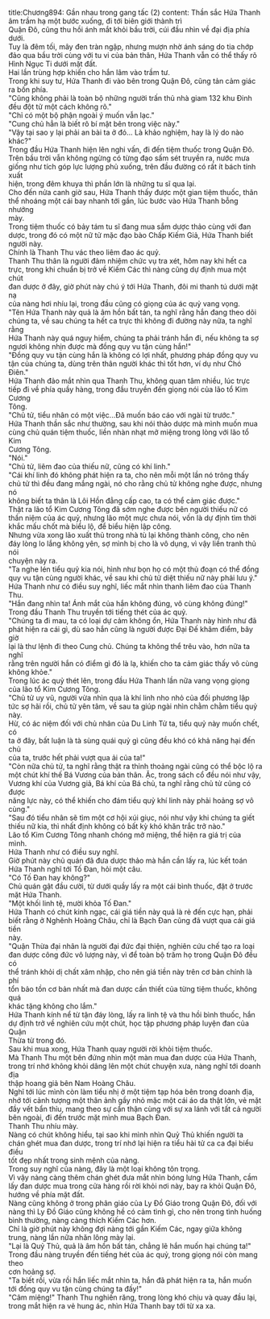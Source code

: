 title:Chương894: Gần nhau trong gang tấc (2)
content:
Thần sắc Hứa Thanh âm trầm hạ một bước xuống, đi tới biên giới thành trì<br>Quận Đô, cũng thu hồi ánh mắt khỏi bầu trời, cúi đầu nhìn về đại địa phía dưới.<br>Tuy là đêm tối, mây đen tràn ngập, nhưng mượn nhờ ánh sáng do tia chớp<br>đảo qua bầu trời cùng với tu vi của bản thân, Hứa Thanh vẫn có thể thấy rõ<br>Hình Ngục Ti dưới mặt đất.<br>Hai lần trùng hợp khiến cho hắn lâm vào trầm tư.<br>Trong khi suy tư, Hứa Thanh đi vào bên trong Quận Đô, cũng tản cảm giác<br>ra bốn phía.<br>"Cũng không phải là toàn bộ những người trấn thủ nhà giam 132 khu Đinh<br>đều đột tử một cách không rõ."<br>"Chỉ có một bộ phận ngoài ý muốn vẫn lạc."<br>"Cung chủ hẳn là biết rõ bí mật bên trong việc này."<br>"Vậy tại sao y lại phải an bài ta ở đó... Là khảo nghiệm, hay là lý do nào<br>khác?"<br>Trong đầu Hứa Thanh hiện lên nghi vấn, đi đến tiệm thuốc trong Quận Đô.<br>Trên bầu trời vẫn không ngừng có từng đạo sấm sét truyền ra, nước mưa<br>giống như tích góp lực lượng phủ xuống, trên đầu đường có rất ít bách tính xuất<br>hiện, trong đêm khuya thì phần lớn là những tu sĩ qua lại.<br>Cho đến nửa canh giờ sau, Hứa Thanh thấy được một gian tiệm thuốc, thân<br>thể nhoáng một cái bay nhanh tới gần, lúc bước vào Hứa Thanh bỗng nhướng<br>mày.<br>Trong tiệm thuốc có bảy tám tu sĩ đang mua sắm dược thảo cùng với đan<br>dược, trong đó có một nữ tử mặc đạo bào Chấp Kiếm Giả, Hứa Thanh biết<br>người này.<br>Chính là Thanh Thu vác theo liêm đao ác quỷ.<br>Thanh Thu thân là người đảm nhiệm chức vụ tra xét, hôm nay khi hết ca<br>trực, trong khi chuẩn bị trở về Kiếm Các thì nàng cũng dự định mua một chút<br>đan dược ở đây, giờ phút này chú ý tới Hứa Thanh, đôi mi thanh tú dưới mặt nạ<br>của nàng hơi nhíu lại, trong đầu cũng có giọng của ác quỷ vang vọng.<br>"Tên Hứa Thanh này quả là âm hồn bất tán, ta nghĩ rằng hắn đang theo dõi<br>chúng ta, về sau chúng ta hết ca trực thì không đi đường này nữa, ta nghĩ rằng<br>Hứa Thanh này quá nguy hiểm, chúng ta phải tránh hắn đi, nếu không ta sợ<br>ngươi không nhịn được mà đồng quy vu tận cùng hắn!"<br>"Đồng quy vu tận cùng hắn là không có lợi nhất, phương pháp đồng quy vu<br>tận của chúng ta, dùng trên thân người khác thì tốt hơn, ví dụ như Chó Điên."<br>Hứa Thanh đảo mắt nhìn qua Thanh Thu, không quan tâm nhiều, lúc trực<br>tiếp đi về phía quầy hàng, trong đầu truyền đến giọng nói của lão tổ Kim Cương<br>Tông.<br>"Chủ tử, tiểu nhân có một việc...Đã muốn báo cáo với ngài từ trước."<br>Hứa Thanh thần sắc như thường, sau khi nói thảo dược mà mình muốn mua<br>cùng chủ quán tiệm thuốc, liền nhàn nhạt mở miệng trong lòng với lão tổ Kim<br>Cương Tông.<br>"Nói."<br>"Chủ tử, liêm đao của thiếu nữ, cũng có khí linh."<br>"Cái khí linh đó không phát hiện ra ta, cho nên mỗi một lần nó trông thấy<br>chủ tử thì đều đang mắng ngài, nó cho rằng chủ tử không nghe được, nhưng nó<br>không biết ta thân là Lôi Hồn đẳng cấp cao, ta có thể cảm giác được."<br>Thật ra lão tổ Kim Cương Tông đã sớm nghe được bên người thiếu nữ có<br>thần niệm của ác quỷ, nhưng lão một mực chưa nói, vốn là dự định tìm thời<br>khắc mấu chốt mà biểu lộ, để biểu hiện lập công.<br>Nhưng vừa xong lão xuất thủ trong nhà tù lại không thành công, cho nên<br>đáy lòng lo lắng không yên, sợ mình bị cho là vô dụng, vì vậy liền tranh thủ nói<br>chuyện này ra.<br>"Ta nghe lén tiểu quỷ kia nói, hình như bọn họ có một thủ đoạn có thể đồng<br>quy vu tận cùng người khác, về sau khi chủ tử diệt thiếu nữ này phải lưu ý."<br>Hứa Thanh như có điều suy nghĩ, liếc mắt nhìn thanh liêm đao của Thanh<br>Thu.<br>"Hắn đang nhìn ta! Ánh mắt của hắn không đúng, vô cùng không đúng!"<br>Trong đầu Thanh Thu truyền tới tiếng thét của ác quỷ.<br>"Chúng ta đi mau, ta có loại dự cảm không ổn, Hứa Thanh này hình như đã<br>phát hiện ra cái gì, dù sao hắn cũng là người được Đại Đế khâm điểm, bây giờ<br>lại là thư lệnh đi theo Cung chủ. Chúng ta không thể trêu vào, hơn nữa ta nghĩ<br>rằng trên người hắn có điểm gì đó là lạ, khiến cho ta cảm giác thấy vô cùng<br>không khỏe."<br>Trong lúc ác quỷ thét lên, trong đầu Hứa Thanh lần nữa vang vọng giọng<br>của lão tổ Kim Cương Tông.<br>"Chủ tử uy vũ, người vừa nhìn qua là khí linh nho nhỏ của đối phương lập<br>tức sợ hãi rồi, chủ tử yên tâm, về sau ta giúp ngài nhìn chằm chằm tiểu quỷ này.<br>Hừ, có ác niệm đối với chủ nhân của Du Linh Tử ta, tiểu quỷ này muốn chết, có<br>ta ở đây, bất luận là tà sùng quái quỷ gì cũng đều khó có khả năng hại đến chủ<br>của ta, trước hết phải vượt qua ải của ta!"<br>"Còn nữa chủ tử, ta nghĩ rằng thật ra thỉnh thoảng ngài cũng có thể bộc lộ ra<br>một chút khí thế Bá Vương của bản thân. Ặc, trong sách cổ đều nói như vậy,<br>Vương khí của Vương giả, Bá khí của Bá chủ, ta nghĩ rằng chủ tử cũng có được<br>năng lực này, có thể khiến cho đám tiểu quỷ khí linh này phải hoảng sợ vô<br>cùng."<br>"Sau đó tiểu nhân sẽ tìm một cơ hội xúi giục, nói như vậy khi chúng ta giết<br>thiếu nữ kia, thì nhất định không có bất kỳ khó khăn trắc trở nào."<br>Lão tổ Kim Cương Tông nhanh chóng mở miệng, thể hiện ra giá trị của<br>mình.<br>Hứa Thanh như có điều suy nghĩ.<br>Giờ phút này chủ quán đã đưa dược thảo mà hắn cần lấy ra, lúc kết toán<br>Hứa Thanh nghĩ tới Tố Đan, hỏi một câu.<br>"Có Tố Đan hay không?"<br>Chủ quán gật đầu cười, từ dưới quầy lấy ra một cái bình thuốc, đặt ở trước<br>mặt Hứa Thanh.<br>"Một khối linh tệ, mười khỏa Tố Đan."<br>Hứa Thanh có chút kinh ngạc, cái giá tiền này quả là rẻ đến cực hạn, phải<br>biết rằng ở Nghênh Hoàng Châu, chỉ là Bạch Đan cũng đã vượt qua cái giá tiền<br>này.<br>"Quận Thừa đại nhân là người đại đức đại thiện, nghiên cứu chế tạo ra loại<br>đan dược công đức vô lượng này, vì để toàn bộ trăm họ trong Quận Đô đều có<br>thể tránh khỏi dị chất xâm nhập, cho nên giá tiền này trên cơ bản chính là phí<br>tổn bảo tồn cơ bản nhất mà đan dược cần thiết của từng tiệm thuốc, không quá<br>khác tặng không cho lắm."<br>Hứa Thanh kính nể từ tận đáy lòng, lấy ra linh tệ và thu hồi bình thuốc, hắn<br>dự định trở về nghiên cứu một chút, học tập phương pháp luyện đan của Quận<br>Thừa từ trong đó.<br>Sau khi mua xong, Hứa Thanh quay người rời khỏi tiệm thuốc.<br>Mà Thanh Thu một bên đứng nhìn một màn mua đan dược của Hứa Thanh,<br>trong trí nhớ không khỏi dâng lên một chút chuyện xưa, nàng nghĩ tới doanh địa<br>thập hoang giả bên Nam Hoàng Châu.<br>Nghĩ tới lúc mình còn làm tiểu nhị ở một tiệm tạp hóa bên trong doanh địa,<br>nhớ tới cảnh tượng một thân ảnh gầy nhỏ mặc một cái áo da thật lớn, vẻ mặt<br>đầy vết bẩn thỉu, mang theo sự cẩn thận cùng với sự xa lánh với tất cả người<br>bên ngoài, đi đến trước mặt mình mua Bạch Đan.<br>Thanh Thu nhíu mày.<br>Nàng có chút không hiểu, tại sao khi mình nhìn Quỷ Thủ khiến người ta<br>chán ghét mua đan dược, trong trí nhớ lại hiện ra tiểu hài tử ca ca đại biểu điều<br>tốt đẹp nhất trong sinh mệnh của nàng.<br>Trong suy nghĩ của nàng, đây là một loại không tôn trọng.<br>Vì vậy nàng càng thêm chán ghét đưa mắt nhìn bóng lưng Hứa Thanh, cầm<br>lấy đan dược mua trong cửa hàng rồi rời khỏi nơi này, bay ra khỏi Quận Đô,<br>hướng về phía mặt đất.<br>Nàng cũng không ở trong phân giáo của Ly Đồ Giáo trong Quận Đô, đối với<br>nàng thì Ly Đồ Giáo cũng không hề có cảm tình gì, cho nên trong tình huống<br>bình thường, nàng càng thích Kiếm Các hơn.<br>Chỉ là giờ phút này không đợi nàng tới gần Kiếm Các, ngay giữa không<br>trung, nàng lần nữa nhăn lông mày lại.<br>"Lại là Quỷ Thủ, quả là âm hồn bất tán, chẳng lẽ hắn muốn hại chúng ta!"<br>Trong đầu nàng truyền đến tiếng hét của ác quỷ, trong giọng nói còn mang theo<br>cơn hoảng sợ.<br>"Ta biết rồi, vừa rồi hắn liếc mắt nhìn ta, hắn đã phát hiện ra ta, hắn muốn<br>tới đồng quy vu tận cùng chúng ta đấy!"<br>"Câm miệng!" Thanh Thu nghiến răng, trong lòng khó chịu và quay đầu lại,<br>trong mắt hiện ra vẻ hung ác, nhìn Hứa Thanh bay tới từ xa xa.
